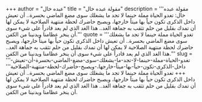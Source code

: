 +++
author = "عبده خال"
title = "مقولة عبده خال"
description = '''مقولة عبده خال: تغدو الحياة مملة حينما لا تجد ما يشغلك سوى مضغ الماضي بحسرة.. أن تعيش داخل الذكرى تكون حياً بها ميتاً خارجها، ويصبح حاضرك لحظة منتهية الصلاحية لا يمكن لها أن تمدك بقليل من حلم تثقب به جماهة الغد.. هذا الغد الذي لم يعد قادراً على شيء سوى أن ينخر عظامنا ويدنينا من الكفن.'''
quote = '''تغدو الحياة مملة حينما لا تجد ما يشغلك سوى مضغ الماضي بحسرة.. أن تعيش داخل الذكرى تكون حياً بها ميتاً خارجها، ويصبح حاضرك لحظة منتهية الصلاحية لا يمكن لها أن تمدك بقليل من حلم تثقب به جماهة الغد.. هذا الغد الذي لم يعد قادراً على شيء سوى أن ينخر عظامنا ويدنينا من الكفن.'''
slug = '''تغدو-الحياة-مملة-حينما-لا-تجد-ما-يشغلك-سوى-مضغ-الماضي-بحسرة-أن-تعيش-داخل-الذكرى-تكون-حياً-بها-ميتاً-خارجها،-ويصبح-حاضرك-لحظة-منتهية-الصلاحية'''
+++
تغدو الحياة مملة حينما لا تجد ما يشغلك سوى مضغ الماضي بحسرة.. أن تعيش داخل الذكرى تكون حياً بها ميتاً خارجها، ويصبح حاضرك لحظة منتهية الصلاحية لا يمكن لها أن تمدك بقليل من حلم تثقب به جماهة الغد.. هذا الغد الذي لم يعد قادراً على شيء سوى أن ينخر عظامنا ويدنينا من الكفن.
